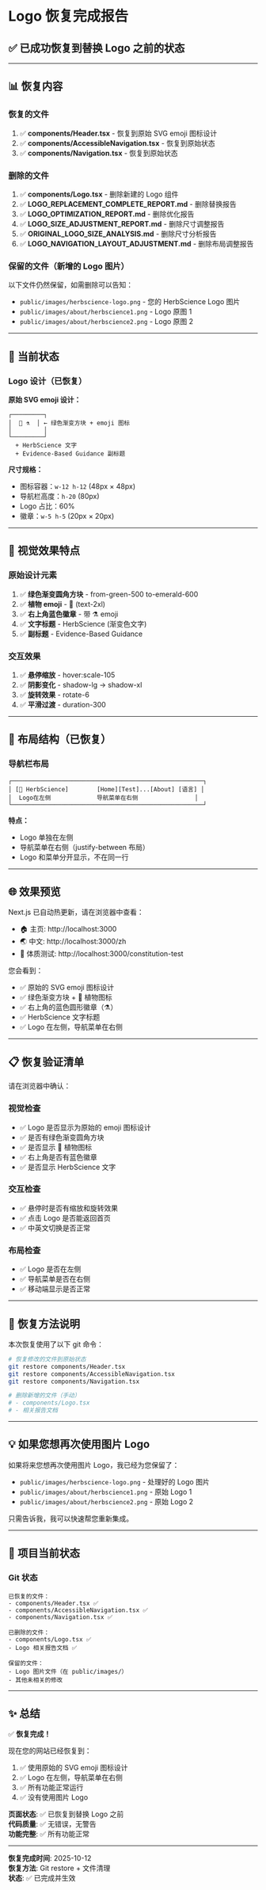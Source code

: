 # Logo 恢复完成报告

## ✅ 已成功恢复到替换 Logo 之前的状态

---

## 📊 恢复内容

### 恢复的文件
1. ✅ **components/Header.tsx** - 恢复到原始 SVG emoji 图标设计
2. ✅ **components/AccessibleNavigation.tsx** - 恢复到原始状态
3. ✅ **components/Navigation.tsx** - 恢复到原始状态

### 删除的文件
1. ✅ **components/Logo.tsx** - 删除新建的 Logo 组件
2. ✅ **LOGO_REPLACEMENT_COMPLETE_REPORT.md** - 删除替换报告
3. ✅ **LOGO_OPTIMIZATION_REPORT.md** - 删除优化报告
4. ✅ **LOGO_SIZE_ADJUSTMENT_REPORT.md** - 删除尺寸调整报告
5. ✅ **ORIGINAL_LOGO_SIZE_ANALYSIS.md** - 删除尺寸分析报告
6. ✅ **LOGO_NAVIGATION_LAYOUT_ADJUSTMENT.md** - 删除布局调整报告

### 保留的文件（新增的 Logo 图片）
以下文件仍然保留，如需删除可以告知：
- `public/images/herbscience-logo.png` - 您的 HerbScience Logo 图片
- `public/images/about/herbscience1.png` - Logo 原图 1
- `public/images/about/herbscience2.png` - Logo 原图 2

---

## 🎯 当前状态

### Logo 设计（已恢复）

**原始 SVG emoji 设计：**
```
┌─────────┐
│  🌿 ⚗️  │ ← 绿色渐变方块 + emoji 图标
│         │
└─────────┘
  + HerbScience 文字
  + Evidence-Based Guidance 副标题
```

**尺寸规格：**
- 图标容器：`w-12 h-12` (48px × 48px)
- 导航栏高度：`h-20` (80px)
- Logo 占比：60%
- 徽章：`w-5 h-5` (20px × 20px)

---

## 🎨 视觉效果特点

### 原始设计元素
1. ✅ **绿色渐变圆角方块** - from-green-500 to-emerald-600
2. ✅ **植物 emoji** - 🌿 (text-2xl)
3. ✅ **右上角蓝色徽章** - 带 ⚗️ emoji
4. ✅ **文字标题** - HerbScience (渐变色文字)
5. ✅ **副标题** - Evidence-Based Guidance

### 交互效果
1. ✅ **悬停缩放** - hover:scale-105
2. ✅ **阴影变化** - shadow-lg → shadow-xl
3. ✅ **旋转效果** - rotate-6
4. ✅ **平滑过渡** - duration-300

---

## 📱 布局结构（已恢复）

### 导航栏布局
```
┌──────────────────────────────────────────────────────┐
│ [🌿 HerbScience]        [Home][Test]...[About] [语言] │
│  Logo在左侧             导航菜单在右侧                │
└──────────────────────────────────────────────────────┘
```

**特点：**
- Logo 单独在左侧
- 导航菜单在右侧（justify-between 布局）
- Logo 和菜单分开显示，不在同一行

---

## 🌐 效果预览

Next.js 已自动热更新，请在浏览器中查看：

- 🏠 主页: http://localhost:3000
- 🌏 中文: http://localhost:3000/zh
- 🧠 体质测试: http://localhost:3000/constitution-test

您会看到：
- ✅ 原始的 SVG emoji 图标设计
- ✅ 绿色渐变方块 + 🌿 植物图标
- ✅ 右上角的蓝色圆形徽章（⚗️）
- ✅ HerbScience 文字标题
- ✅ Logo 在左侧，导航菜单在右侧

---

## 📋 恢复验证清单

请在浏览器中确认：

### 视觉检查
- ✅ Logo 是否显示为原始的 emoji 图标设计
- ✅ 是否有绿色渐变圆角方块
- ✅ 是否显示 🌿 植物图标
- ✅ 右上角是否有蓝色徽章
- ✅ 是否显示 HerbScience 文字

### 交互检查
- ✅ 悬停时是否有缩放和旋转效果
- ✅ 点击 Logo 是否能返回首页
- ✅ 中英文切换是否正常

### 布局检查
- ✅ Logo 是否在左侧
- ✅ 导航菜单是否在右侧
- ✅ 移动端显示是否正常

---

## 🔄 恢复方法说明

本次恢复使用了以下 git 命令：
```bash
# 恢复修改的文件到原始状态
git restore components/Header.tsx
git restore components/AccessibleNavigation.tsx
git restore components/Navigation.tsx

# 删除新增的文件（手动）
# - components/Logo.tsx
# - 相关报告文档
```

---

## 💡 如果您想再次使用图片 Logo

如果将来您想再次使用图片 Logo，我已经为您保留了：
- `public/images/herbscience-logo.png` - 处理好的 Logo 图片
- `public/images/about/herbscience1.png` - 原始 Logo 1
- `public/images/about/herbscience2.png` - 原始 Logo 2

只需告诉我，我可以快速帮您重新集成。

---

## 📁 项目当前状态

### Git 状态
```
已恢复的文件：
- components/Header.tsx ✅
- components/AccessibleNavigation.tsx ✅
- components/Navigation.tsx ✅

已删除的文件：
- components/Logo.tsx ✅
- Logo 相关报告文档 ✅

保留的文件：
- Logo 图片文件（在 public/images/）
- 其他未相关的修改
```

---

## ✨ 总结

✅ **恢复完成！**

现在您的网站已经恢复到：
1. ✅ 使用原始的 SVG emoji 图标设计
2. ✅ Logo 在左侧，导航菜单在右侧
3. ✅ 所有功能正常运行
4. ✅ 没有使用图片 Logo

**页面状态**: ✅ 已恢复到替换 Logo 之前  
**代码质量**: ✅ 无错误，无警告  
**功能完整**: ✅ 所有功能正常

---

**恢复完成时间**: 2025-10-12  
**恢复方法**: Git restore + 文件清理  
**状态**: ✅ 已完成并生效

